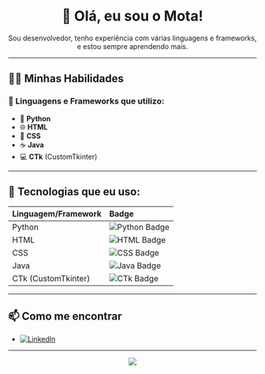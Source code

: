 <h1 align="center">👋 Olá, eu sou o Mota!</h1>

<p align="center">
Sou desenvolvedor, tenho experiência com várias linguagens e frameworks, e estou sempre aprendendo mais.
</p>

---

## 🧑‍💻 Minhas Habilidades

### 🌟 Linguagens e Frameworks que utilizo:

- 🐍 **Python**
- 🌐 **HTML**
- 🎨 **CSS**
- ☕ **Java**
- 💻 **CTk** (CustomTkinter)

---

## 🎨 Tecnologias que eu uso:

<table>
  <thead>
    <tr>
      <th align="left">Linguagem/Framework</th>
      <th align="left">Badge</th>
    </tr>
  </thead>
  <tbody>
    <tr>
      <td>Python</td>
      <td><img src="https://img.shields.io/badge/Python-%23007396.svg?style=for-the-badge&logo=python&logoColor=white" alt="Python Badge"></td>
    </tr>
    <tr>
      <td>HTML</td>
      <td><img src="https://img.shields.io/badge/HTML-%23E34F26.svg?style=for-the-badge&logo=html5&logoColor=white" alt="HTML Badge"></td>
    </tr>
    <tr>
      <td>CSS</td>
      <td><img src="https://img.shields.io/badge/CSS-%231572B6.svg?style=for-the-badge&logo=css3&logoColor=white" alt="CSS Badge"></td>
    </tr>
    <tr>
      <td>Java</td>
      <td><img src="https://img.shields.io/badge/Java-%23FF0000.svg?style=for-the-badge&logo=java&logoColor=white" alt="Java Badge"></td>
    </tr>
    <tr>
      <td>CTk (CustomTkinter)</td>
      <td><img src="https://img.shields.io/badge/CTk-%23222222.svg?style=for-the-badge&logo=python&logoColor=white" alt="CTk Badge"></td>
    </tr>
  </tbody>
</table>

---

## 📫 Como me encontrar

- [![LinkedIn](https://img.shields.io/badge/LinkedIn-blue?style=for-the-badge&logo=linkedin&logoColor=white)](https://www.linkedin.com/in/joão-mota-a59b6035b/)


---

<p align="center">
  <img src="https://capsule-render.vercel.app/api?type=waving&color=0:4CAF50,100:2E7D32&height=100&section=footer"/>
</p>
